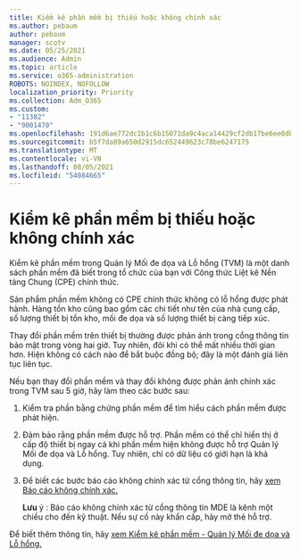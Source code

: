 ```yaml
---
title: Kiểm kê phần mềm bị thiếu hoặc không chính xác
ms.author: pebaum
author: pebaum
manager: scotv
ms.date: 05/25/2021
ms.audience: Admin
ms.topic: article
ms.service: o365-administration
ROBOTS: NOINDEX, NOFOLLOW
localization_priority: Priority
ms.collection: Adm_O365
ms.custom:
- "11382"
- "9001470"
ms.openlocfilehash: 191d6ae772dc1b1c6b15071da9c4aca14429cf2db17be6ee0db6b23ea0d29e2d
ms.sourcegitcommit: b5f7da89a650d2915dc652449623c78be6247175
ms.translationtype: MT
ms.contentlocale: vi-VN
ms.lasthandoff: 08/05/2021
ms.locfileid: "54084665"
---
```

# <a name="software-inventory-is-missing-or-inaccurate"></a>Kiểm kê phần mềm bị thiếu hoặc không chính xác

Kiểm kê phần mềm trong Quản lý Mối đe dọa và Lỗ hổng (TVM) là một danh sách phần mềm đã biết trong tổ chức của bạn với Công thức Liệt kê Nền tảng Chung (CPE) chính thức.

Sản phẩm phần mềm không có CPE chính thức không có lỗ hổng được phát hành. Hàng tồn kho cũng bao gồm các chi tiết như tên của nhà cung cấp, số lượng thiết bị tồn kho, mối đe dọa và số lượng thiết bị càng tiếp xúc.

Thay đổi phần mềm trên thiết bị thường được phản ánh trong cổng thông tin bảo mật trong vòng hai giờ. Tuy nhiên, đôi khi có thể mất nhiều thời gian hơn. Hiện không có cách nào để bắt buộc đồng bộ; đây là một đánh giá liên tục liên tục.

Nếu bạn thay đổi phần mềm và thay đổi không được phản ánh chính xác trong TVM sau 5 giờ, hãy làm theo các bước sau:

1. Kiểm tra phần bằng chứng phần mềm để tìm hiểu cách phần mềm được phát hiện.
1. Đảm bảo rằng phần mềm được hỗ trợ. Phần mềm có thể chỉ hiển thị ở cấp độ thiết bị ngay cả khi phần mềm hiện không được hỗ trợ Quản lý Mối đe dọa và Lỗ hổng. Tuy nhiên, chỉ có dữ liệu có giới hạn là khả dụng.
1. Để biết các bước báo cáo không chính xác từ cổng thông tin, hãy [xem Báo cáo không chính xác.](/microsoft-365/security/defender-endpoint/tvm-software-inventory?view=o365-worldwide#report-inaccuracy)
   
    **Lưu** ý : Báo cáo không chính xác từ cổng thông tin MDE là kênh một chiều cho đến kỹ thuật. Nếu sự cố này khẩn cấp, hãy mở thẻ hỗ trợ.

Để biết thêm thông tin, hãy [xem Kiểm kê phần mềm - Quản lý Mối đe dọa và Lỗ hổng.](/microsoft-365/security/defender-endpoint/tvm-software-inventory)
